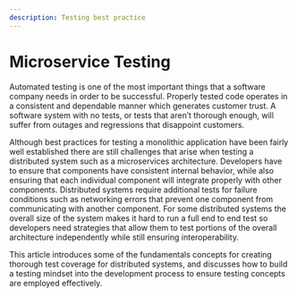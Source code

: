 ```yaml
---
description: Testing best practice
---
```


# Microservice Testing

Automated testing is one of the most important things that a software company needs in order to be successful. Properly tested code operates in a consistent and dependable manner which generates customer trust. A software system with no tests, or tests that aren’t thorough enough, will suffer from outages and regressions that disappoint customers.

Although best practices for testing a monolithic application have been fairly well established there are still challenges that arise when testing a distributed system such as a microservices architecture. Developers have to ensure that components have consistent internal behavior, while also ensuring that each individual component will integrate properly with other components. Distributed systems require additional tests for failure conditions such as networking errors that prevent one component from communicating with another component. For some distributed systems the overall size of the system makes it hard to run a full end to end test so developers need strategies that allow them to test portions of the overall architecture independently while still ensuring interoperability.

This article introduces some of the fundamentals concepts for creating thorough test coverage for distributed systems, and discusses how to build a testing mindset into the development process to ensure testing concepts are employed effectively.

